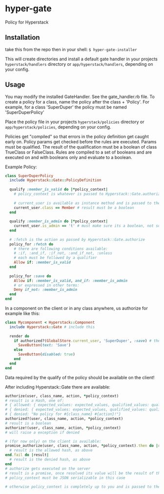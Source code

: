 # hyper-gate
Policy for Hyperstack

## Installation
take this from the repo
then in your shell:
`$ hyper-gate-installer`

This will create directories and install a default gate handler in your projects `hyperstack/handlers` directory or
`app/hyperstack/handlers`, depending on your config.

## Usage
You may modify the installed GateHandler. See the gate_handler.rb file.
To create a policy for a class, name the policy after the class + 'Policy'.
For example, for a class 'SuperDuper' the policy must be named 'SuperDuperPolicy'

Place the policy file in your projects `hyperstack/policies` directory or `app/hyperstack/policies`, depending on your config.

Policies get "compiled" so that errors in the policy definition get caught early on.
Policy params get checked before the rules are executed.
Params must be qualified. The result of the qualification must be a boolean of class TrueClass or FalseClass.
Rules are compiled to a set of booleans and are executed on and with booleans only and evaluate to a boolean.

Example Policy:
```ruby
class SuperDuperPolicy
  include Hyperstack::Gate::PolicyDefinition
  
  qualify :member_is_valid do |*policy_context|
    # policy_context is whatever is passed to Hyperstack::Gate.authorize
  
    # current_user is available as instance method and is passed to the policy initializer by Hyperstack::Gate.authorize
    current_user.class == Member # result must be a boolean
  end
  
  qualify :member_is_admin do |*policy_context|
    current_user.is_admin == 't' # must make sure its a boolean, not some 't' or '1' from the ORM or DB
  end
  
  # :fetch is the action as passed by Hyperstack::Gate.authorize
  policy_for :fetch do
    # there are following conditions available:
    # :if, :and_if, :if_not, :and_if_not, :unless 
    # each must be followed by a qualifier  
    Allow if: :member_is_valid
  end
  
  policy_for :save do
    Allow if: :member_is_valid, and_if: :member_is_admin
    # or expressed in other terms:
    Deny if_not: :member_is_admin 
  end
end
```
In a component on the client or in any class anywhere, us authorize for example like this:
```ruby
class Mycomponent < Hyperstack::Component
  include Hyperstack::Gate # include this
  
  render do
    if authorized?(GlobalStore.current_user, 'SuperDuper', :save) # then use this
      SaveButton(text: 'Save')
    else
      SaveButton(disabled: true)
    end
  end
end
```
Data required by the qualify of the policy should be available on the client!

After including Hyperstack::Gate there are available:
```ruby
authorize(user, class_name, action, *policy_context)
# result is a Hash, one of:
# { allowed: { expected_values: expected_values, qualified_values: qualified_values }}
# { denied: { expected_values: expected_values, qualified_values: qualified_values }}
# { denied: "No policy for #{class_name} #{action}!"}
authorized?(user, class_name, action, *policy_context)
# result is a boolean
authorize!(user, class_name, action, *policy_context)
# will raise a exception if denied

# (for now only) on the client is available:
promise_authorize(user, class_name, action, *policy_context).then do |result|
  # result is the allowed hash, as above
end.fail do |result|
  # result is the denied hash, as above
end 
# authorize gets executed on the server
# result is a promise, once resolved its value will be the result of the server side authorize call
# policy_context must be JSON serializable in this case
  
# otherwise policy_context is completely up to you and is passed to the qualifiers 
```
